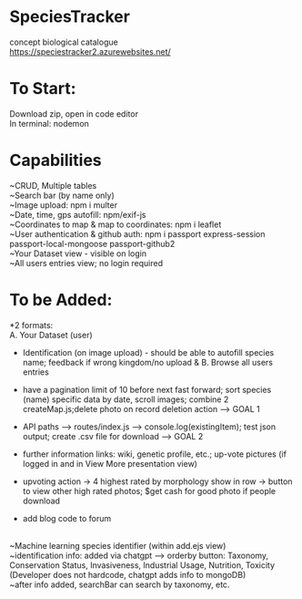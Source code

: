 # SpeciesTracker
concept biological catalogue <br>
https://speciestracker2.azurewebsites.net/

# To Start: <br>
Download zip, open in code editor <br>
In terminal: nodemon

# Capabilities <br>
~CRUD, Multiple tables <br>
~Search bar (by name only) <br>
~Image upload: npm i multer <br>
~Date, time, gps autofill: npm/exif-js <br>
~Coordinates to map & map to coordinates: npm i leaflet <br>
~User authentication & github auth: npm i passport express-session passport-local-mongoose passport-github2 <br>
~Your Dataset view - visible on login <br>
~All users entries view; no login required

# To be Added: <br>
*2 formats: <br>
A. Your Dataset (user) <br>
* Identification (on image upload) - should be able to autofill species name; feedback if wrong kingdom/no upload
& B. Browse all users entries <br>
* have a pagination limit of 10 before next fast forward; sort species (name) specific data by date, scroll images; combine 2 createMap.js;delete photo on record deletion action --> GOAL 1
* API paths --> routes/index.js --> console.log(existingItem); test json output; create .csv file for download -->  GOAL 2

* further information links: wiki, genetic profile, etc.; up-vote pictures (if logged in and in View More presentation view)
* upvoting action -> 4 highest rated by morphology show in row -> button to view other high rated photos; $get cash for good photo if people download
* add blog code to forum <br>
<br>
~Machine learning species identifier (within add.ejs view) <br>
~identification info: added via chatgpt --> orderby button: Taxonomy, Conservation Status, Invasiveness, Industrial Usage, Nutrition, Toxicity (Developer does not hardcode, chatgpt adds info to mongoDB) <br>
~after info added, searchBar can search by taxonomy, etc.


